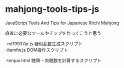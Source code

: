 mahjong-tools-tips-js
=====================

JavaScript Tools And Tips for Japanese Riichi Mahjong


麻雀に必要なツールやチップを作ってこうと思う
  

-mt19937ar.js 疑似乱数生成スクリプト  
-itemfw.js DOM操作スクリプト  
  
-tenpai.html 聴牌・向聴数を計算するスクリプト  
